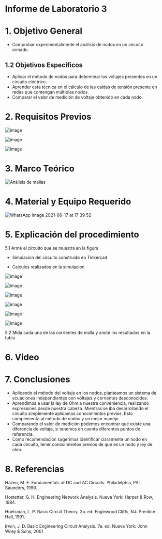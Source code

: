 # Informe de Laboratorio 3
# 1. Objetivo General
- Comprobar experimentalmente el análisis de nodos en un circuito armado.

## 1.2 Objetivos Específicos

- Aplicar el método de nodos para determinar los voltajes presentes en un circuito eléctrico.
- Aprender esta técnica en el cálculo de las caídas de tensión presente en redes que contengan múltiples nodos.
- Comparar el valor de medición de voltaje obtenido en cada nodo.

# 2. Requisitos Previos

![image](https://user-images.githubusercontent.com/85137954/122497983-f4e9f100-cfb3-11eb-9964-cdc240847e24.png)

![image](https://user-images.githubusercontent.com/85137954/122498062-15b24680-cfb4-11eb-9c62-4f388397d638.png)

![image](https://user-images.githubusercontent.com/85137954/122498133-3084bb00-cfb4-11eb-9599-319aeffe0596.png)

# 3. Marco Teórico

![Análisis de mallas](https://user-images.githubusercontent.com/85137954/122482715-b5f97280-cf96-11eb-8398-b09c400dee77.png)


# 4. Material y Equipo Requerido

![WhatsApp Image 2021-06-17 at 17 39 52](https://user-images.githubusercontent.com/85137954/122482807-e3462080-cf96-11eb-8e77-70a0d150faee.jpeg)

# 5. Explicación del procedimiento

5.1 Arme el circuito que se muestra en la figura


- Simulacion del circuito construido en Tinkercad


- Calculos realizados en la simulacion

![image](https://user-images.githubusercontent.com/85137954/122497851-ae949200-cfb3-11eb-901a-eae29709966c.png)


![image](https://user-images.githubusercontent.com/85137954/122496766-e8649900-cfb1-11eb-8ccc-d8f79deb99a3.png)

![image](https://user-images.githubusercontent.com/85137954/122496896-219d0900-cfb2-11eb-9e22-3b0abe222052.png)

![image](https://user-images.githubusercontent.com/85137954/122496998-501ae400-cfb2-11eb-84a8-300b0c9531e4.png)

![image](https://user-images.githubusercontent.com/85137954/122497165-92442580-cfb2-11eb-9248-c995e0cee67a.png)

![image](https://user-images.githubusercontent.com/85137954/122497640-552c6300-cfb3-11eb-9917-bc94f1ded7e3.png)



5.2 Mida cada una de las corrientes de malla y anote los resultados en la tabla



# 6. Video


# 7. Conclusiones
- Aplicando el método del voltaje en los nodos, planteamos un sistema de ecuaciones independientes con voltajes y corrientes desconocidos. 
- Aprendimos a usar la ley de Ohm a nuestra conveniencia, realizando expresiones desde nuestra cabeza. Mientras se iba desarrollando el circuito simplemente aplicamos conocimientos previos. Esto complementa al método de nodos y un mejor manejo.
- Comparando el valor de medición podemos encontrar que existe una diferencia de voltaje, si tenemos en cuenta diferentes puntos de referencia.
- Como recomendación sugerimos identificar claramente un nodo en cada circuito, tener conocimientos previos de qué es un nodo y ley de ohm.

# 8. Referencias

Hazen, M. E. Fundamentals of DC and AC Circuits. Philadelphia, PA: Saunders, 1990.

Hostetter, G. H. Engineering Network Analysis. Nueva York: Harper & Row, 1984.

Huelsman, L. P. Basic Circuit Theory. 3a. ed. Englewood Cliffs, NJ: Prentice Hall, 1991.

Irwin, J. D. Basic Engineering Circuit Analysis. 7a. ed. Nueva York: John Wiley & Sons, 2001
